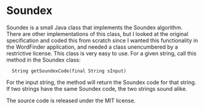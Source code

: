 # Soundex
Soundex is a small Java class that implements the Soundex algorithm. There are other implementations of this class, but I looked at the original specification and coded this from scratch since I wanted this functionality in the WordFinder application, and needed a class unencumbered by a restrictive license. This class is very easy to use. For a given string, call this method in the Soundex class:

```
  String getSoundexCode(final String sInput)
```

For the input string, the method will return the Soundex code for that string. If two strings have the same Soundex code, the two strings sound alike.

The source code is released under the MIT license.
